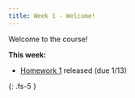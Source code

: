 ```yaml
---
title: Week 1 - Welcome!
---
```


Welcome to the course!

**This week:**
- [Homework 1](https://controldynsys.github.io/131-wi25site/assets/hw/CDS_131_Homework_0.pdf) released (due 1/13)

{: .fs-5 }
